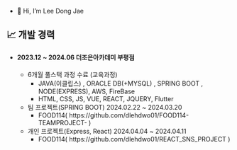 - 👋 Hi, I’m Lee Dong Jae

<div style= "text-align:left;">
    <h2 tabindex="-1" class="heading-element" dir="auto" >📈 개발 경력</h2>
  <ul>
            <li><h4>2023.12 ~ 2024.06 더조은아카데미 부평점</h4>
                <ul>                    
                    <li>6개월 풀스택 과정 수료 (교육과정)
                      <ul>
                      <li>JAVA(이클립스) , ORACLE DB(+MYSQL) , SPRING BOOT , NODE(EXPRESS), AWS, FireBase</li>
                    <li>HTML, CSS, JS, VUE, REACT, JQUERY, Flutter</li>                        
                      </ul>
                    </li>                    
                </ul>
                <ul>                    
                    <li>팀 프로젝트(SPRING BOOT) 2024.02.22 ~ 2024.03.20
                      <ul>
                          <li>FOOD114( https://github.com/dlehdwo01/FOOD114-TEAMPROJECT- )</li>                              
                      </ul>
                    </li>   
                    <li>개인 프로젝트(Express, React) 2024.04.04 ~ 2024.04.11
                      <ul>
                          <li>FOOD114( https://github.com/dlehdwo01/REACT_SNS_PROJECT )</li>     
                      </ul>
                    </li>  
                </ul>
            </li>           
        </ul>
</div>
<!---
dlehdwo01/dlehdwo01 is a ✨ special ✨ repository because its `README.md` (this file) appears on your GitHub profile.
You can click the Preview link to take a look at your changes.
--->
